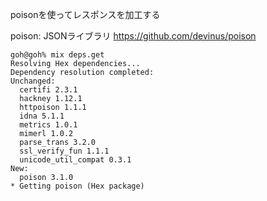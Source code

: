poisonを使ってレスポンスを加工する

poison:
JSONライブラリ
https://github.com/devinus/poison

```
goh@goh% mix deps.get
Resolving Hex dependencies...
Dependency resolution completed:
Unchanged:
  certifi 2.3.1
  hackney 1.12.1
  httpoison 1.1.1
  idna 5.1.1
  metrics 1.0.1
  mimerl 1.0.2
  parse_trans 3.2.0
  ssl_verify_fun 1.1.1
  unicode_util_compat 0.3.1
New:
  poison 3.1.0
* Getting poison (Hex package)
```

